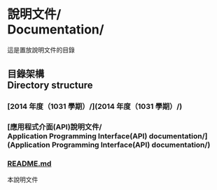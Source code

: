 # 說明文件/<br>Documentation/
這是置放說明文件的目錄

## 目錄架構<br />Directory structure
### [2014 年度（1031 學期）/](2014 年度（1031 學期）/)
### [應用程式介面(API)說明文件/<br>Application Programming Interface(API) documentation/](Application Programming Interface(API) documentation/)
### [README.md](README.md)
本說明文件